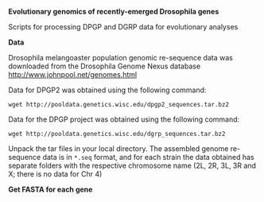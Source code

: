__Evolutionary genomics of recently-emerged Drosophila genes__


Scripts for processing DPGP and DGRP data for evolutionary analyses


__Data__

Drosophila melangoaster population genomic re-sequence data was downloaded from the Drosophila Genome Nexus database http://www.johnpool.net/genomes.html

Data for DPGP2 was obtained using the following command:

`wget http://pooldata.genetics.wisc.edu/dpgp2_sequences.tar.bz2`

Data for the DPGP project was obtained using the following command:

`wget http://pooldata.genetics.wisc.edu/dgrp_sequences.tar.bz2`

Unpack the tar files in your local directory. The assembled genome re-sequence data is in `*.seq` format, and for each strain the data obtained has separate folders with the respective chromosome name (2L, 2R, 3L, 3R and X; there is no data for Chr 4)

__Get FASTA for each gene__


